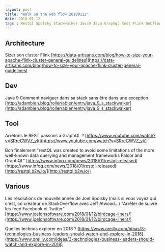 ```yaml
---
layout: post
title: "Walk on the web flow 20180112"
date: 2018-01-12
tags : Restql Spolsky Stackwalker Java9 Java Graphql Rest Flink Webflowwalk
---
```


## Architecture

Sizer son cluster Flink
[https://data-artisans.com/blog/how-to-size-your-apache-flink-cluster-general-guidelines](https://data-artisans.com/blog/how-to-size-your-apache-flink-cluster-general-guidelines)

## Dev

Java 9 Comment naviguer dans sa stack sans être dans une exception
[http://adambien.blog/roller/abien/entry/java_9_s_stackwalker](http://adambien.blog/roller/abien/entry/java_9_s_stackwalker)

## Tool

Arrêtons le REST passons à GraphQL ?
[https://www.youtube.com/watch?v=SRreCWVZ_yk](https://www.youtube.com/watch?v=SRreCWVZ_yk)

Bon finalement "restQL was created to avoid some limitations of the more well-known data querying and management frameworks Falcor and GraphQL"
[https://www.infoq.com/news/2018/01/restql-released](https://www.infoq.com/news/2018/01/restql-released)
[http://restql.b2w.io/](http://restql.b2w.io/)


## Various

Les résolutions de nouvelle année de Joel Spolsky (mais si vous voyez qui c'est, co créateur de StackOverflow avec Jeff Atwood...)
"Arrêter de suivre les feed Facebook et Twitter"
[https://www.joelonsoftware.com/2018/01/12/birdcage-liners/](https://www.joelonsoftware.com/2018/01/12/birdcage-liners/)

Quelles technos explorer en 2018 ?
[https://www.oreilly.com/ideas/3-technologies-business-leaders-should-watch-and-explore-in-2018](https://www.oreilly.com/ideas/3-technologies-business-leaders-should-watch-and-explore-in-2018)
